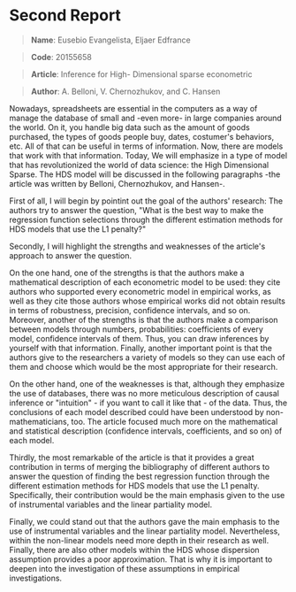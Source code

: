 # Second Report

> **Name**: Eusebio Evangelista, Eljaer Edfrance

> **Code**: 20155658

> **Article**: Inference for High- Dimensional sparse econometric

> **Author**: A. Belloni, V. Chernozhukov, and C. Hansen


Nowadays, spreadsheets are essential in the computers as a way of manage the database of small and -even more- in large companies around the world. On it, you handle big data such as the amount of goods purchased, the types of goods people buy, dates, costumer's behaviors, etc. All of that can be useful in terms of information. Now, there are models that work with that information. Today, We will emphasize in a type of model that has revolutionized the world of data science: the High Dimensional Sparse. The HDS model will be discussed in the following paragraphs -the article was written by Belloni, Chernozhukov, and Hansen-.


First of all, I will begin by pointint out the goal of the authors' research: The authors try to answer the question, "What is the best way to make the regression function selections through the different estimation methods for HDS models that use the L1 penalty?"

Secondly, I will highlight the strengths and weaknesses of the article's approach to answer the question. 

On the one hand, one of the strengths is that the authors make a mathematical description of each econometric model to be used: they cite authors who supported every econometric model in empirical works, as well as they cite those authors whose empirical works did not obtain results in terms of robustness, precision, confidence intervals, and so on. Moreover, another of the strengths is that the authors make a comparison between models through numbers, probabilities: coefficients of every model, confidence intervals of them. Thus, you can draw inferences by yourself with that information. Finally, another important point is that the authors give to the researchers a variety of models so they can use each of them and choose which would be the most appropriate for their research. 

On the other hand, one of the weaknesses is that, although they emphasize the use of databases, there was no more meticulous description of causal inference or "intuition" - if you want to call it like that - of the data. Thus, the conclusions of each model described could have been understood by non-mathematicians, too. The article focused much more on the mathematical and statistical description (confidence intervals, coefficients, and so on) of each model.

Thirdly, the most remarkable of the article is that it provides a great contribution in terms of merging the bibliography of different authors to answer the question of finding the best regression function through the different estimation methods for HDS models that use the L1 penalty. Specifically, their contribution would be the main emphasis given to the use of instrumental variables and the linear partiality model.

Finally, we could stand out that the authors gave the main emphasis to the use of instrumental variables and the linear partiality model. Nevertheless, within the non-linear models need more depth in their research as well. Finally, there are also other models within the HDS whose dispersion assumption provides a poor approximation. That is why it is important to deepen into the investigation of these assumptions in empirical investigations.


